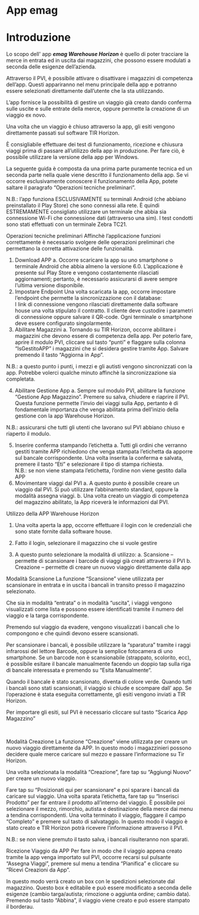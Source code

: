 # App emag

# Introduzione

Lo scopo dell' app ***emag Warehouse Horizon*** è quello di poter tracciare la merce in entrata ed in uscita dai magazzini, che possono essere modulati a seconda delle esigenze dell’azienda. 

Attraverso il PVI, è possibile attivare o disattivare i magazzini di competenza dell’app. Questi appariranno nel menu principale della app e potranno essere selezionati direttamente dall’utente che la sta utilizzando.  

L’app fornisce la possibilità di gestire un viaggio già creato dando conferma sulle uscite e sulle entrate della merce, oppure permette la creazione di un viaggio ex novo. 

Una volta che un viaggio è chiuso attraverso la app, gli esiti vengono direttamente passati sul software TIR Horizon. 

È consigliabile effettuare dei test di funzionamento, ricezione e chiusura viaggi prima di passare all’utilizzo della app in produzione. Per fare ciò, è possibile utilizzare la versione della app per Windows. 

La seguente guida è composta da una prima parte puramente tecnica ed un seconda parte nella quale viene descritto il funzionamento della app. 
Se vi occorre esclusivamente conoscere il funzionamento della App, potete saltare il paragrafo “Operazioni tecniche preliminari”. 

N.B.: l’app funziona ESCLUSIVAMENTE su terminali Android (che abbiano preinstallato il Play Store) che sono connessi alla rete. È quindi ESTREMAMENTE consigliato utilizzare un terminale che abbia sia connessione Wi-Fi che connessione dati (attraverso una sim). I test condotti sono stati effettuati con un terminale Zebra TC21.

Operazioni tecniche preliminari
Affinchè l’applicazione funzioni correttamente è necessario svolgere delle operazioni preliminari che permettano la corretta attivazione delle funzionalità.
1)	Download APP
a.	Occorre scaricare la app su uno smartphone o terminale Android che abbia almeno la versione 6.0. L’applicazione è presente sul Play Store e vengono costantemente rilasciati aggiornamenti; pertanto, è necessario assicurarsi di avere sempre l’ultima versione disponibile. 
2)	Impostare Endpoint
Una volta scaricata la app, occorre impostare l’endpoint che permette la sincronizzazione con il database:  
I link di connessione vengono rilasciati direttamente dalla software house una volta stipulato il contratto. Il cliente deve custodire i parametri di connessione oppure salvare il QR-code. Ogni terminale o smartphone deve essere configurato singolarmente. 
3)	Abilitare Magazzini 
a.	Tornando su TIR Horizon, occorre abilitare i magazzini che devono essere di competenza della app. Per poterlo fare, aprire il modulo PVI, cliccare sul tasto “punti” e flaggare sulla colonna “IsGestitoAPP” i magazzini che si desidera gestire tramite App. Salvare premendo il tasto “Aggiorna in App”. 
  

 
N.B.: a questo punto i punti, i mezzi e gli autisti vengono sincronizzati con la app. Potrebbe volerci qualche minuto affinchè la sincronizzazione sia completata. 





4)	Abilitare Gestione App
a.	Sempre sul modulo PVI, abilitare la funzione “Gestione App Magazzino”. Premere su salva, chiudere e riaprire il PVI.  Questa funzione permette l’invio dei viaggi sulla App, pertanto è di fondamentale importanza che venga abilitata prima dell’inizio della gestione con la app Warehouse Horizon. 
 
N.B.: assicurarsi che tutti gli utenti che lavorano sul PVI abbiano chiuso e riaperto il modulo. 

5)	Inserire conferma stampando l’etichetta 
a.	Tutti gli ordini che verranno gestiti tramite APP richiedono che venga stampata l’etichetta da apporre sul bancale corrispondente. Una volta inserita la conferma e salvata, premere il tasto “Eti” e selezionare il tipo di stampa richiesta.  
N.B.: se non viene stampata l’etichetta, l’ordine non viene gestito dalla APP
6)	Movimentare viaggi dal PVI
a.	A questo punto è possibile creare un viaggio dal PVI. Si può utilizzare l’abbinamento standard, oppure la modalità assegna viaggi. 
b.	Una volta creato un viaggio di competenza del magazzino abilitato, la App riceverà le informazioni dal PVI. 






Utilizzo della APP Warehouse Horizon
1)	Una volta aperta la app, occorre effettuare il login con le credenziali che sono state fornite dalla software house. 
 

2)	Fatto il login, selezionare il magazzino che si vuole gestire 
 
3)	A questo punto selezionare la modalità di utilizzo:
a.	Scansione – permette di scansionare i barcode di viaggi già creati attraverso il PVI
b.	Creazione – permette di creare un nuovo viaggio direttamente dalla app
 

Modalità Scansione
La funzione “Scansione” viene utilizzata per scansionare in entrata e in uscita i bancali in transito presso il magazzino selezionato. 
 
Che sia in modalità “entrata” o in modalità “uscita”, i viaggi vengono visualizzati come lista e possono essere identificati tramite il numero del viaggio e la targa corrispondente. 
 
Premendo sul viaggio da evadere, vengono visualizzati i bancali che lo compongono e che quindi devono essere scansionati. 
 
Per scansionare i bancali, è possibile utilizzare la “sparatura” tramite i raggi infrarossi del lettore Barcode, oppure la semplice fotocamera di uno smartphone. 
Se un barcode non è scansionabile (strappato, scolorito, ecc), è possibile esitare il bancale manualmente facendo un doppio tap sulla riga di bancale interessata e premendo su “Esita Manualmente”. 




Quando il bancale è stato scansionato, diventa di colore verde. Quando tutti i bancali sono stati scansionati, il viaggio si chiude e scompare dall’ app.  Se l’operazione è stata eseguita correttamente, gli esiti vengono inviati a TIR Horizon. 
 

Per importare gli esiti, sul PVI è necessario cliccare sul tasto “Scarica App Magazzino” 

 
 

Modalità Creazione
La funzione “Creazione” viene utilizzata per creare un nuovo viaggio direttamente da APP. In questo modo i magazzinieri possono decidere quale merce caricare sul mezzo e passare l’informazione su Tir Horizon. 
 
Una volta selezionata la modalità “Creazione”, fare tap su “Aggiungi Nuovo” per creare un nuovo viaggio. 
 

Fare tap su “Posizionati qui per scansionare” e poi sparare i bancali da caricare sul viaggio. Una volta sparata l’etichetta, fare tap su “Inserisci Prodotto” per far entrare il prodotto all’interno del viaggio. 
È possibile poi selezionare il mezzo, rimorchio, autista e destinazione della merce dai menu a tendina corrispondenti. 
Una volta terminato il viaggio, flaggare il campo “Completo” e premere sul tasto di salvataggio.
In questo modo il viaggio è stato creato e TIR Horizon potrà ricevere l’informazione attraverso il PVI. 

N.B.: se non viene premuto il tasto salva, i bancali risulteranno non sparati.








Ricezione Viaggio da APP
Per fare in modo che il viaggio appena creato tramite la app venga importato sul PVI, occorre recarsi sul pulsante “Assegna Viaggi”, premere sul menu a tendina “Pianifica” e cliccare su “Ricevi Creazioni da App”.
 

In questo modo verrà creato un box con le spedizioni selezionate dal magazzino. Questo box è editabile e può essere modificato a seconda delle esigenze (cambio targa/autista; rimozione o aggiunta ordine; cambio data). 
Premendo sul tasto “Abbina”, il viaggio viene creato e può essere stampato il borderau. 


